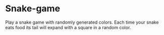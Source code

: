 # Snake-game
Play a snake game with randomly generated colors. Each time your snake eats food its tail will expand with a square in a random color.
